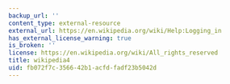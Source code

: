 ```yaml
---
backup_url: ''
content_type: external-resource
external_url: https://en.wikipedia.org/wiki/Help:Logging_in
has_external_license_warning: true
is_broken: ''
license: https://en.wikipedia.org/wiki/All_rights_reserved
title: wikipedia4
uid: fb072f7c-3566-42b1-acfd-fadf23b5042d
---
```

